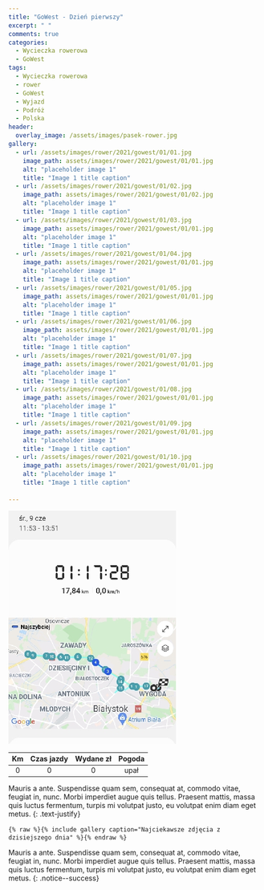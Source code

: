 ```yaml
---
title: "GoWest - Dzień pierwszy"
excerpt: " "
comments: true
categories:
  - Wycieczka rowerowa
  - GoWest
tags:
  - Wycieczka rowerowa
  - rower
  - GoWest
  - Wyjazd
  - Podróż
  - Polska
header:
  overlay_image: /assets/images/pasek-rower.jpg
gallery:
  - url: /assets/images/rower/2021/gowest/01/01.jpg
    image_path: assets/images/rower/2021/gowest/01/01.jpg
    alt: "placeholder image 1"
    title: "Image 1 title caption"
  - url: /assets/images/rower/2021/gowest/01/02.jpg
    image_path: assets/images/rower/2021/gowest/01/02.jpg
    alt: "placeholder image 1"
    title: "Image 1 title caption"
  - url: /assets/images/rower/2021/gowest/01/03.jpg
    image_path: assets/images/rower/2021/gowest/01/01.jpg
    alt: "placeholder image 1"
    title: "Image 1 title caption"
  - url: /assets/images/rower/2021/gowest/01/04.jpg
    image_path: assets/images/rower/2021/gowest/01/01.jpg
    alt: "placeholder image 1"
    title: "Image 1 title caption"
  - url: /assets/images/rower/2021/gowest/01/05.jpg
    image_path: assets/images/rower/2021/gowest/01/01.jpg
    alt: "placeholder image 1"
    title: "Image 1 title caption"
  - url: /assets/images/rower/2021/gowest/01/06.jpg
    image_path: assets/images/rower/2021/gowest/01/01.jpg
    alt: "placeholder image 1"
    title: "Image 1 title caption"
  - url: /assets/images/rower/2021/gowest/01/07.jpg
    image_path: assets/images/rower/2021/gowest/01/01.jpg
    alt: "placeholder image 1"
    title: "Image 1 title caption"
  - url: /assets/images/rower/2021/gowest/01/08.jpg
    image_path: assets/images/rower/2021/gowest/01/01.jpg
    alt: "placeholder image 1"
    title: "Image 1 title caption"
  - url: /assets/images/rower/2021/gowest/01/09.jpg
    image_path: assets/images/rower/2021/gowest/01/01.jpg
    alt: "placeholder image 1"
    title: "Image 1 title caption"
  - url: /assets/images/rower/2021/gowest/01/10.jpg
    image_path: assets/images/rower/2021/gowest/01/01.jpg
    alt: "placeholder image 1"
    title: "Image 1 title caption"
    
---
```


![mapka](/assets/images/rower/2021/gowest/01/mapka.jpg)

|Km|Czas jazdy|Wydane zł|Pogoda|
|:---:|:---:|:---:|:---:|
0|0|0|upał

Mauris a ante. Suspendisse quam sem, consequat at, commodo vitae, feugiat in, nunc. Morbi imperdiet augue quis tellus. Praesent mattis, massa quis luctus fermentum, turpis mi volutpat justo, eu volutpat enim diam eget metus.
{: .text-justify}

```liquid
{% raw %}{% include gallery caption="Najciekawsze zdjęcia z dzisiejszego dnia" %}{% endraw %} 
```


Mauris a ante. Suspendisse quam sem, consequat at, commodo vitae, feugiat in, nunc. Morbi imperdiet augue quis tellus. Praesent mattis, massa quis luctus fermentum, turpis mi volutpat justo, eu volutpat enim diam eget metus.
{: .notice--success}

